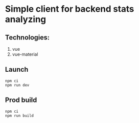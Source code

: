 # Simple client for backend stats analyzing

## Technologies:
1) vue
2) vue-material

## Launch

```shell
npm ci
npm run dev
```

## Prod build

```shell
npm ci
npm run build
```
